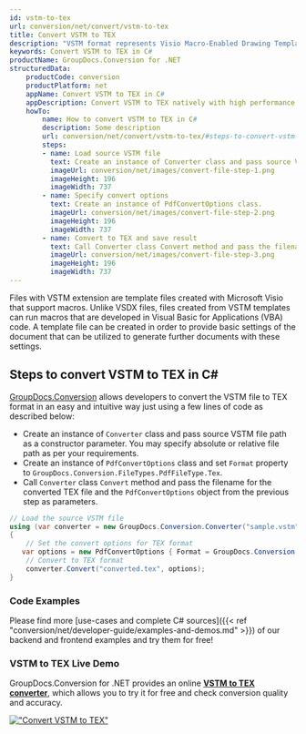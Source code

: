 ```yaml
---
id: vstm-to-tex
url: conversion/net/convert/vstm-to-tex
title: Convert VSTM to TEX
description: "VSTM format represents Visio Macro-Enabled Drawing Template with .vstm extension. Learn how to convert VSTM to TEX file programmatically in C# language using GroupDocs.Conversion for .NET library."
keywords: Convert VSTM to TEX in C#
productName: GroupDocs.Conversion for .NET
structuredData:
    productCode: conversion
    productPlatform: net
    appName: Convert VSTM to TEX in C#
    appDescription: Convert VSTM to TEX natively with high performance using C# language and server side GroupDocs.Conversion for .NET APIs, without the use of any software like Microsoft or Open Office.
    howTo:
        name: How to convert VSTM to TEX in C# 
        description: Some description
        url: conversion/net/convert/vstm-to-tex/#steps-to-convert-vstm-to-tex-in-c
        steps:
        - name: Load source VSTM file 
          text: Create an instance of Converter class and pass source VSTM file path as a constructor parameter. You may specify absolute or relative file path as per your requirements. 
          imageUrl: conversion/net/images/convert-file-step-1.png
          imageHeight: 196
          imageWidth: 737
        - name: Specify convert options 
          text: Create an instance of PdfConvertOptions class.
          imageUrl: conversion/net/images/convert-file-step-2.png
          imageHeight: 196
          imageWidth: 737
        - name: Convert to TEX and save result 
          text: Call Converter class Convert method and pass the filename for the converted HTML file and the PdfConvertOptions object from the previous step as parameters.
          imageUrl: conversion/net/images/convert-file-step-3.png
          imageHeight: 196
          imageWidth: 737
---
```


Files with VSTM extension are template files created with Microsoft Visio that support macros. Unlike VSDX files, files created from VSTM templates can run macros that are developed in Visual Basic for Applications (VBA) code. A template file can be created in order to provide basic settings of the document that can be utilized to generate further documents with these settings.

## Steps to convert VSTM to TEX in C#

[GroupDocs.Conversion](https://products.groupdocs.com/conversion/net) allows developers to convert the VSTM file to TEX format in an easy and intuitive way just using a few lines of code as described below:

* Create an instance of `Converter` class and pass source VSTM file path as a constructor parameter. You may specify absolute or relative file path as per your requirements. 
* Create an instance of `PdfConvertOptions` class and set `Format` property to `GroupDocs.Conversion.FileTypes.PdfFileType.Tex`.
* Call `Converter` class `Convert` method and pass the filename for the converted TEX file and the `PdfConvertOptions` object from the previous step as parameters.

```csharp
// Load the source VSTM file
using (var converter = new GroupDocs.Conversion.Converter("sample.vstm"))
{
    // Set the convert options for TEX format
   var options = new PdfConvertOptions { Format = GroupDocs.Conversion.FileTypes.PdfFileType.Tex };
    // Convert to TEX format
    converter.Convert("converted.tex", options);
}
```

### Code Examples

Please find more [use-cases and complete C# sources]({{< ref "conversion/net/developer-guide/examples-and-demos.md" >}}) of our backend and frontend examples and try them for free!

### VSTM to TEX Live Demo

GroupDocs.Conversion for .NET provides an online [**VSTM to TEX converter**](https://products.groupdocs.app/conversion/vstm-to-tex), which allows you to try it for free and check conversion quality and accuracy.

[!["Convert VSTM to TEX"](conversion/net/images/convert-to-tex/convert-vstm-to-tex.png)](https://products.groupdocs.app/conversion/vstm-to-tex)
